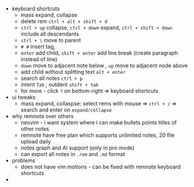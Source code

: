 - keyboard shortcuts
  - mass expand, collapse
  - delete rem `ctrl + alt + shift + d`
  - `ctrl + up` collapse, `ctrl + down` expand, `ctrl + shift + down` include all descendants
  - `ctrl + \` move to parent
  - `# #` insert tag,
  - `enter` add child, `shift + enter` add line break (create paragraph instead of line)
  - `down` move to adjacent note below , `up` move to adjacent node above
  - add child without splitting text `alt + enter`
  - search all notes `ctrl + p`
  - intent `Tab` ; outdent `shift + tab`
  - for more - click `?` on bottom-right ⇒ keyboard shortcuts
- ui tweaks
  - mass expand, collaspse: select rems with mouse ⇒ `ctrl + /` ⇒ search and enter on `expand/collapse`
- why remnote over others
  - neovim - i want system where i can make bullets points titles of other notes
  - remnote have free plan which supports unlimited notes, 20 file upload daily
  - notes graph and AI support (only in pro mode)
  - can export all notes in `.rem` and `.md` format
- problems
  - does not have vim motions - can be fixed with remnote keyboard shortcuts
-
